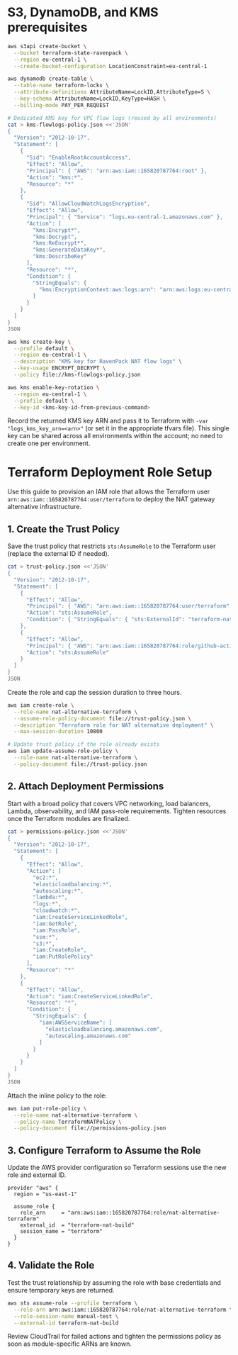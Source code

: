 # S3, DynamoDB, and KMS prerequisites

```bash
aws s3api create-bucket \
  --bucket terraform-state-ravenpack \
  --region eu-central-1 \
  --create-bucket-configuration LocationConstraint=eu-central-1

aws dynamodb create-table \
  --table-name terraform-locks \
  --attribute-definitions AttributeName=LockID,AttributeType=S \
  --key-schema AttributeName=LockID,KeyType=HASH \
  --billing-mode PAY_PER_REQUEST

# Dedicated KMS key for VPC flow logs (reused by all environments)
cat > kms-flowlogs-policy.json <<'JSON'
{
  "Version": "2012-10-17",
  "Statement": [
    {
      "Sid": "EnableRootAccountAccess",
      "Effect": "Allow",
      "Principal": { "AWS": "arn:aws:iam::165820787764:root" },
      "Action": "kms:*",
      "Resource": "*"
    },
    {
      "Sid": "AllowCloudWatchLogsEncryption",
      "Effect": "Allow",
      "Principal": { "Service": "logs.eu-central-1.amazonaws.com" },
      "Action": [
        "kms:Encrypt*",
        "kms:Decrypt",
        "kms:ReEncrypt*",
        "kms:GenerateDataKey*",
        "kms:DescribeKey"
      ],
      "Resource": "*",
      "Condition": {
        "StringEquals": {
          "kms:EncryptionContext:aws:logs:arn": "arn:aws:logs:eu-central-1:165820787764:log-group:/aws/vpc/nat-alternative-*"
        }
      }
    }
  ]
}
JSON

aws kms create-key \
  --profile default \
  --region eu-central-1 \
  --description "KMS key for RavenPack NAT flow logs" \
  --key-usage ENCRYPT_DECRYPT \
  --policy file://kms-flowlogs-policy.json

aws kms enable-key-rotation \
  --region eu-central-1 \
  --profile default \
  --key-id <kms-key-id-from-previous-command>
```

Record the returned KMS key ARN and pass it to Terraform with `-var "logs_kms_key_arn=<arn>"` (or set it in the appropriate tfvars file). This single key can be shared across all environments within the account; no need to create one per environment.

# Terraform Deployment Role Setup

Use this guide to provision an IAM role that allows the Terraform user `arn:aws:iam::165820787764:user/terraform` to deploy the NAT gateway alternative infrastructure.

## 1. Create the Trust Policy
Save the trust policy that restricts `sts:AssumeRole` to the Terraform user (replace the external ID if needed).

```bash
cat > trust-policy.json <<'JSON'
{
  "Version": "2012-10-17",
  "Statement": [
    {
      "Effect": "Allow",
      "Principal": { "AWS": "arn:aws:iam::165820787764:user/terraform" },
      "Action": "sts:AssumeRole",
      "Condition": { "StringEquals": { "sts:ExternalId": "terraform-nat-build" } }
    },
    {
      "Effect": "Allow",
      "Principal": { "AWS": "arn:aws:iam::165820787764:role/github-actions-terraform" },
      "Action": "sts:AssumeRole"
    }
  ]
}
JSON
```

Create the role and cap the session duration to three hours.

```bash
aws iam create-role \
  --role-name nat-alternative-terraform \
  --assume-role-policy-document file://trust-policy.json \
  --description "Terraform role for NAT alternative deployment" \
  --max-session-duration 10800

# Update trust policy if the role already exists
aws iam update-assume-role-policy \
  --role-name nat-alternative-terraform \
  --policy-document file://trust-policy.json
```

## 2. Attach Deployment Permissions
Start with a broad policy that covers VPC networking, load balancers, Lambda, observability, and IAM pass-role requirements. Tighten resources once the Terraform modules are finalized.

```bash
cat > permissions-policy.json <<'JSON'
{
  "Version": "2012-10-17",
  "Statement": [
    {
      "Effect": "Allow",
      "Action": [
        "ec2:*",
        "elasticloadbalancing:*",
        "autoscaling:*",
        "lambda:*",
        "logs:*",
        "cloudwatch:*",
        "iam:CreateServiceLinkedRole",
        "iam:GetRole",
        "iam:PassRole",
        "ssm:*",
        "s3:*",
        "iam:CreateRole",
        "iam:PutRolePolicy"
      ],
      "Resource": "*"
    },
    {
      "Effect": "Allow",
      "Action": "iam:CreateServiceLinkedRole",
      "Resource": "*",
      "Condition": {
        "StringEquals": {
          "iam:AWSServiceName": [
            "elasticloadbalancing.amazonaws.com",
            "autoscaling.amazonaws.com"
          ]
        }
      }
    }
  ]
}
JSON
```

Attach the inline policy to the role:

```bash
aws iam put-role-policy \
  --role-name nat-alternative-terraform \
  --policy-name TerraformNATPolicy \
  --policy-document file://permissions-policy.json
```

## 3. Configure Terraform to Assume the Role
Update the AWS provider configuration so Terraform sessions use the new role and external ID.

```hcl
provider "aws" {
  region = "us-east-1"

  assume_role {
    role_arn     = "arn:aws:iam::165820787764:role/nat-alternative-terraform"
    external_id  = "terraform-nat-build"
    session_name = "terraform"
  }
}
```

## 4. Validate the Role
Test the trust relationship by assuming the role with base credentials and ensure temporary keys are returned.

```bash
aws sts assume-role --profile terraform \
  --role-arn arn:aws:iam::165820787764:role/nat-alternative-terraform \
  --role-session-name manual-test \
  --external-id terraform-nat-build
```

Review CloudTrail for failed actions and tighten the permissions policy as soon as module-specific ARNs are known.
